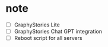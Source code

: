 # note
- [ ] GraphyStories Lite
- [ ] GraphyStories Chat GPT integration
- [ ] Reboot script for all servers
